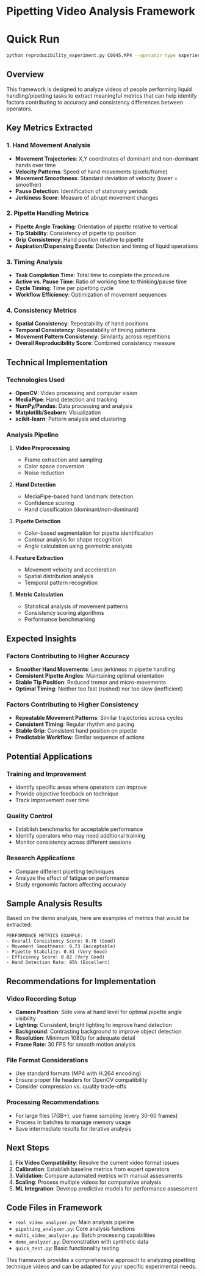 # Pipetting Video Analysis Framework

# Quick Run
```bash
python reproducibility_experiment.py C0045.MP4 --operator-type experienced_lab_worker --operator-id C0045 --output-dir reproducibility_results
```

## Overview

This framework is designed to analyze videos of people performing liquid handling/pipetting tasks to extract meaningful metrics that can help identify factors contributing to accuracy and consistency differences between operators.

## Key Metrics Extracted

### 1. Hand Movement Analysis
- **Movement Trajectories**: X,Y coordinates of dominant and non-dominant hands over time
- **Velocity Patterns**: Speed of hand movements (pixels/frame)
- **Movement Smoothness**: Standard deviation of velocity (lower = smoother)
- **Pause Detection**: Identification of stationary periods
- **Jerkiness Score**: Measure of abrupt movement changes

### 2. Pipette Handling Metrics
- **Pipette Angle Tracking**: Orientation of pipette relative to vertical
- **Tip Stability**: Consistency of pipette tip position
- **Grip Consistency**: Hand position relative to pipette
- **Aspiration/Dispensing Events**: Detection and timing of liquid operations

### 3. Timing Analysis
- **Task Completion Time**: Total time to complete the procedure
- **Active vs. Pause Time**: Ratio of working time to thinking/pause time
- **Cycle Timing**: Time per pipetting cycle
- **Workflow Efficiency**: Optimization of movement sequences

### 4. Consistency Metrics
- **Spatial Consistency**: Repeatability of hand positions
- **Temporal Consistency**: Repeatability of timing patterns
- **Movement Pattern Consistency**: Similarity across repetitions
- **Overall Reproducibility Score**: Combined consistency measure

## Technical Implementation

### Technologies Used
- **OpenCV**: Video processing and computer vision
- **MediaPipe**: Hand detection and tracking
- **NumPy/Pandas**: Data processing and analysis
- **Matplotlib/Seaborn**: Visualization
- **scikit-learn**: Pattern analysis and clustering

### Analysis Pipeline

1. **Video Preprocessing**
   - Frame extraction and sampling
   - Color space conversion
   - Noise reduction

2. **Hand Detection**
   - MediaPipe-based hand landmark detection
   - Confidence scoring
   - Hand classification (dominant/non-dominant)

3. **Pipette Detection**
   - Color-based segmentation for pipette identification
   - Contour analysis for shape recognition
   - Angle calculation using geometric analysis

4. **Feature Extraction**
   - Movement velocity and acceleration
   - Spatial distribution analysis
   - Temporal pattern recognition

5. **Metric Calculation**
   - Statistical analysis of movement patterns
   - Consistency scoring algorithms
   - Performance benchmarking

## Expected Insights

### Factors Contributing to Higher Accuracy
- **Smoother Hand Movements**: Less jerkiness in pipette handling
- **Consistent Pipette Angles**: Maintaining optimal orientation
- **Stable Tip Position**: Reduced tremor and micro-movements
- **Optimal Timing**: Neither too fast (rushed) nor too slow (inefficient)

### Factors Contributing to Higher Consistency
- **Repeatable Movement Patterns**: Similar trajectories across cycles
- **Consistent Timing**: Regular rhythm and pacing
- **Stable Grip**: Consistent hand position on pipette
- **Predictable Workflow**: Similar sequence of actions

## Potential Applications

### Training and Improvement
- Identify specific areas where operators can improve
- Provide objective feedback on technique
- Track improvement over time

### Quality Control
- Establish benchmarks for acceptable performance
- Identify operators who may need additional training
- Monitor consistency across different sessions

### Research Applications
- Compare different pipetting techniques
- Analyze the effect of fatigue on performance
- Study ergonomic factors affecting accuracy

## Sample Analysis Results

Based on the demo analysis, here are examples of metrics that would be extracted:

```
PERFORMANCE METRICS EXAMPLE:
- Overall Consistency Score: 0.76 (Good)
- Movement Smoothness: 0.73 (Acceptable)  
- Pipette Stability: 0.81 (Very Good)
- Efficiency Score: 0.82 (Very Good)
- Hand Detection Rate: 95% (Excellent)
```

## Recommendations for Implementation

### Video Recording Setup
- **Camera Position**: Side view at hand level for optimal pipette angle visibility
- **Lighting**: Consistent, bright lighting to improve hand detection
- **Background**: Contrasting background to improve object detection
- **Resolution**: Minimum 1080p for adequate detail
- **Frame Rate**: 30 FPS for smooth motion analysis

### File Format Considerations
- Use standard formats (MP4 with H.264 encoding)
- Ensure proper file headers for OpenCV compatibility
- Consider compression vs. quality trade-offs

### Processing Recommendations
- For large files (7GB+), use frame sampling (every 30-60 frames)
- Process in batches to manage memory usage
- Save intermediate results for iterative analysis

## Next Steps

1. **Fix Video Compatibility**: Resolve the current video format issues
2. **Calibration**: Establish baseline metrics from expert operators
3. **Validation**: Compare automated metrics with manual assessments
4. **Scaling**: Process multiple videos for comparative analysis
5. **ML Integration**: Develop predictive models for performance assessment

## Code Files in Framework

- `real_video_analyzer.py`: Main analysis pipeline
- `pipetting_analyzer.py`: Core analysis functions
- `multi_video_analyzer.py`: Batch processing capabilities
- `demo_analyzer.py`: Demonstration with synthetic data
- `quick_test.py`: Basic functionality testing

This framework provides a comprehensive approach to analyzing pipetting technique videos and can be adapted for your specific experimental needs.
